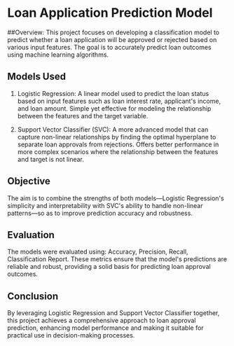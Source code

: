 # Loan Application Prediction Model
##Overview:
This project focuses on developing a classification model to predict whether a loan application will be approved or rejected based on various input features. The goal is to accurately predict loan outcomes using machine learning algorithms.

## Models Used
 1. Logistic Regression:
A linear model used to predict the loan status based on input features such as loan interest rate, applicant's income, and loan amount.
Simple yet effective for modeling the relationship between the features and the target variable.

 3. Support Vector Classifier (SVC):
A more advanced model that can capture non-linear relationships by finding the optimal hyperplane to separate loan approvals from rejections.
Offers better performance in more complex scenarios where the relationship between the features and target is not linear.

## Objective
The aim is to combine the strengths of both models—Logistic Regression's simplicity and interpretability with SVC's ability to handle non-linear patterns—so as to improve prediction accuracy and robustness.

## Evaluation
The models were evaluated using:
Accuracy,
Precision,
Recall,
Classification Report.
These metrics ensure that the model's predictions are reliable and robust, providing a solid basis for predicting loan approval outcomes.

## Conclusion
By leveraging Logistic Regression and Support Vector Classifier together, this project achieves a comprehensive approach to loan approval prediction, enhancing model performance and making it suitable for practical use in decision-making processes.
